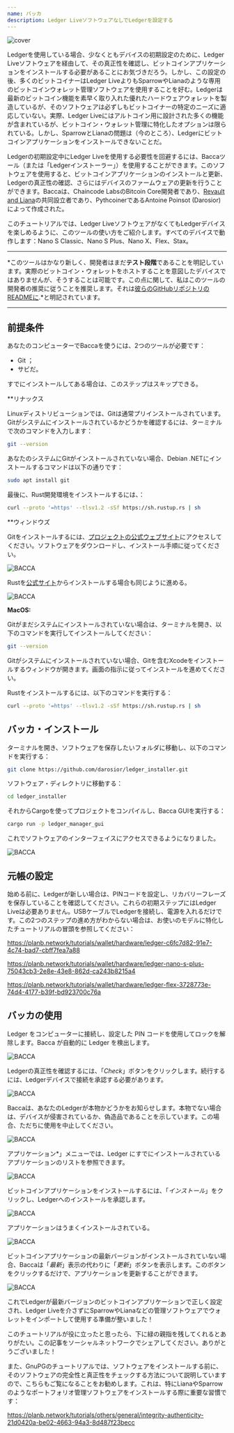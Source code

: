 ```yaml
---
name: バッカ
description: Ledger LiveソフトウェアなしでLedgerを設定する
---
```

![cover](assets/cover.webp)

Ledgerを使用している場合、少なくともデバイスの初期設定のために、Ledger Liveソフトウェアを経由して、その真正性を確認し、ビットコインアプリケーションをインストールする必要があることにお気づきだろう。しかし、この設定の後、多くのビットコイナーはLedger LiveよりもSparrowやLianaのような専用のビットコインウォレット管理ソフトウェアを使用することを好む。Ledgerは最新のビットコイン機能を素早く取り入れた優れたハードウェアウォレットを製造しているが、そのソフトウェアは必ずしもビットコイナーの特定のニーズに適応していない。実際、Ledger Liveにはアルトコイン用に設計された多くの機能が含まれているが、ビットコイン・ウォレット管理に特化したオプションは限られている。しかし、SparrowとLianaの問題は（今のところ）、Ledgerにビットコインアプリケーションをインストールできないことだ。

Ledgerの初期設定中にLedger Liveを使用する必要性を回避するには、Baccaツール（または「Ledgerインストーラー」）を使用することができます。このソフトウェアを使用すると、ビットコインアプリケーションのインストールと更新、Ledgerの真正性の確認、さらにはデバイスのファームウェアの更新を行うことができます。Baccaは、Chaincode LabsのBitcoin Core開発者であり、[Revault and Liana](https://wizardsardine.com/)の共同設立者であり、PythcoinerであるAntoine Poinsot (Darosior)によって作成された。

このチュートリアルでは、Ledger LiveソフトウェアがなくてもLedgerデバイスを楽しめるように、このツールの使い方をご紹介します。すべてのデバイスで動作します：Nano S Classic、Nano S Plus、Nano X、Flex、Stax。

---
*このツールはかなり新しく、開発者はまだ**テスト段階**であることを明記しています。実際のビットコイン・ウォレットをホストすることを意図したデバイスではありませんが、そうすることは可能です。この点に関して、私はこのツールの開発者の推奨に従うことを推奨します。それは[彼らのGitHubリポジトリのREADMEに](https://github.com/darosior/ledger_installer).*と明記されています。

---
## 前提条件

あなたのコンピューターでBaccaを使うには、2つのツールが必要です：


- Git ；
- サビだ。

すでにインストールしてある場合は、このステップはスキップできる。

**リナックス

Linuxディストリビューションでは、Gitは通常プリインストールされています。Gitがシステムにインストールされているかどうかを確認するには、ターミナルで次のコマンドを入力します：

```bash
git --version
```

あなたのシステムにGitがインストールされていない場合、Debian .NETにインストールするコマンドは以下の通りです：

```bash
sudo apt install git
```

最後に、Rust開発環境をインストールするには、：

```bash
curl --proto '=https' --tlsv1.2 -sSf https://sh.rustup.rs | sh
```

**ウィンドウズ

Gitをインストールするには、[プロジェクトの公式ウェブサイト](https://git-scm.com/)にアクセスしてください。ソフトウェアをダウンロードし、インストール手順に従ってください。

![BACCA](assets/fr/01.webp)

Rustを[公式サイト](https://www.rust-lang.org/tools/install)からインストールする場合も同じように進める。

![BACCA](assets/fr/02.webp)

**MacOS:**

Gitがまだシステムにインストールされていない場合は、ターミナルを開き、以下のコマンドを実行してインストールしてください：

```bash
git --version
```

Gitがシステムにインストールされていない場合、Gitを含むXcodeをインストールするウィンドウが開きます。画面の指示に従ってインストールを進めてください。

Rustをインストールするには、以下のコマンドを実行する：

```bash
curl --proto '=https' --tlsv1.2 -sSf https://sh.rustup.rs | sh
```

## バッカ・インストール

ターミナルを開き、ソフトウェアを保存したいフォルダに移動し、以下のコマンドを実行する：

```bash
git clone https://github.com/darosior/ledger_installer.git
```

ソフトウェア・ディレクトリに移動する：

```bash
cd ledger_installer
```

それからCargoを使ってプロジェクトをコンパイルし、Bacca GUIを実行する：

```bash
cargo run -p ledger_manager_gui
```

これでソフトウェアのインターフェイスにアクセスできるようになりました。

![BACCA](assets/fr/03.webp)

## 元帳の設定

始める前に、Ledgerが新しい場合は、PINコードを設定し、リカバリーフレーズを保存していることを確認してください。これらの初期ステップにはLedger Liveは必要ありません。USBケーブルでLedgerを接続し、電源を入れるだけです。この2つのステップの進め方がわからない場合は、お使いのモデルに特化したチュートリアルの冒頭を参照してください：

https://planb.network/tutorials/wallet/hardware/ledger-c6fc7d82-91e7-4c74-bad7-cbff7fea7a88

https://planb.network/tutorials/wallet/hardware/ledger-nano-s-plus-75043cb3-2e8e-43e8-862d-ca243b8215a4

https://planb.network/tutorials/wallet/hardware/ledger-flex-3728773e-74d4-4177-b39f-bd923700c76a


## バッカの使用

Ledger をコンピューターに接続し、設定した PIN コードを使用してロックを解除します。Bacca が自動的に Ledger を検出します。

![BACCA](assets/fr/04.webp)

Ledgerの真正性を確認するには、「*Check*」ボタンをクリックします。続行するには、Ledgerデバイスで接続を承認する必要があります。

![BACCA](assets/fr/05.webp)

Baccaは、あなたのLedgerが本物かどうかをお知らせします。本物でない場合は、デバイスが侵害されているか、偽造品であることを示しています。この場合、ただちに使用を中止してください。

![BACCA](assets/fr/06.webp)

アプリケーション*」メニューでは、Ledger にすでにインストールされているアプリケーションのリストを参照できます。

![BACCA](assets/fr/07.webp)

ビットコインアプリケーションをインストールするには、「*インストール*」をクリックし、Ledgerへのインストールを承認します。

![BACCA](assets/fr/08.webp)

アプリケーションはうまくインストールされている。

![BACCA](assets/fr/09.webp)

ビットコインアプリケーションの最新バージョンがインストールされていない場合、Baccaは「*最新*」表示の代わりに「*更新*」ボタンを表示します。このボタンをクリックするだけで、アプリケーションを更新することができます。

![BACCA](assets/fr/10.webp)

これでLedgerが最新バージョンのビットコインアプリケーションで正しく設定され、Ledger Liveを介さずにSparrowやLianaなどの管理ソフトウェアでウォレットをインポートして使用する準備が整いました！

このチュートリアルが役に立ったと思ったら、下に緑の親指を残してくれるとありがたい。この記事をソーシャルネットワークでシェアしてください。ありがとうございました！

また、GnuPGのチュートリアルでは、ソフトウェアをインストールする前に、そのソフトウェアの完全性と真正性をチェックする方法について説明していますので、こちらもご覧になることをお勧めします。これは、特にLianaやSparrowのようなポートフォリオ管理ソフトウェアをインストールする際に重要な習慣です：


https://planb.network/tutorials/others/general/integrity-authenticity-21d0420a-be02-4663-94a3-8d487f23becc

